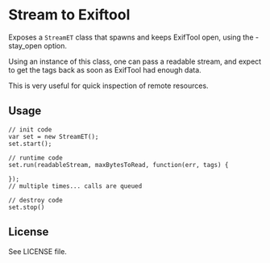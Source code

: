 Stream to Exiftool
==================

Exposes a `StreamET` class that spawns and keeps ExifTool open,
using the -stay_open option.

Using an instance of this class, one can pass a readable stream,
and expect to get the tags back as soon as ExifTool had enough data.

This is very useful for quick inspection of remote resources.


Usage
-----

```
// init code
var set = new StreamET();
set.start();

// runtime code
set.run(readableStream, maxBytesToRead, function(err, tags) {

});
// multiple times... calls are queued

// destroy code
set.stop()
```


License
-------

See LICENSE file.

